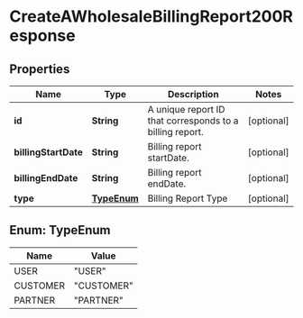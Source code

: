 <!--  Copyright 2025 Cisco Systems Inc.

Permission is hereby granted, free of charge, to any person obtaining a copy
of this software and associated documentation files (the "Software"), to deal
in the Software without restriction, including without limitation the rights
to use, copy, modify, merge, publish, distribute, sublicense, and/or sell
copies of the Software, and to permit persons to whom the Software is
furnished to do so, subject to the following conditions:

The above copyright notice and this permission notice shall be included in
all copies or substantial portions of the Software.

THE SOFTWARE IS PROVIDED "AS IS", WITHOUT WARRANTY OF ANY KIND, EXPRESS OR
IMPLIED, INCLUDING BUT NOT LIMITED TO THE WARRANTIES OF MERCHANTABILITY,
FITNESS FOR A PARTICULAR PURPOSE AND NONINFRINGEMENT. IN NO EVENT SHALL THE
AUTHORS OR COPYRIGHT HOLDERS BE LIABLE FOR ANY CLAIM, DAMAGES OR OTHER
LIABILITY, WHETHER IN AN ACTION OF CONTRACT, TORT OR OTHERWISE, ARISING FROM,
OUT OF OR IN CONNECTION WITH THE SOFTWARE OR THE USE OR OTHER DEALINGS IN
THE SOFTWARE.-->


# CreateAWholesaleBillingReport200Response


## Properties

| Name | Type | Description | Notes |
|------------ | ------------- | ------------- | -------------|
|**id** | **String** | A unique report ID that corresponds to a billing report. |  [optional] |
|**billingStartDate** | **String** | Billing report startDate. |  [optional] |
|**billingEndDate** | **String** | Billing report endDate. |  [optional] |
|**type** | [**TypeEnum**](#TypeEnum) | Billing Report Type |  [optional] |



## Enum: TypeEnum

| Name | Value |
|---- | -----|
| USER | &quot;USER&quot; |
| CUSTOMER | &quot;CUSTOMER&quot; |
| PARTNER | &quot;PARTNER&quot; |



